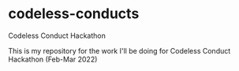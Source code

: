 # codeless-conducts
Codeless Conduct Hackathon

This is my repository for the work I'll be doing for Codeless Conduct Hackathon (Feb-Mar 2022)
